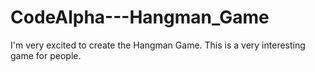 # CodeAlpha---Hangman_Game
I'm very excited to create the Hangman Game. This is a very interesting game for people. 
